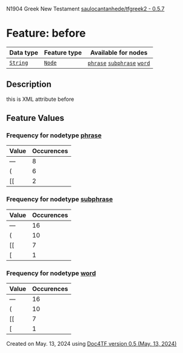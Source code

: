 N1904 Greek New Testament <a href="https://github.com/saulocantanhede/tfgreek2">saulocantanhede/tfgreek2 - 0.5.7</a>
# Feature: before
Data type|Feature type|Available for nodes
---|---|---
[`String`](featuresbydatatype.md#string)|[`Node`](featuresbytype.md#node)| [`phrase`](featuresbynodetype.md#phrase)  [`subphrase`](featuresbynodetype.md#subphrase)  [`word`](featuresbynodetype.md#word) 
## Description
this is XML attribute before
## Feature Values
### Frequency for nodetype [phrase](featuresbynodetype.md#phrase)
Value|Occurences
---|---
—|8
(|6
[[|2
### Frequency for nodetype [subphrase](featuresbynodetype.md#subphrase)
Value|Occurences
---|---
—|16
(|10
[[|7
[|1
### Frequency for nodetype [word](featuresbynodetype.md#word)
Value|Occurences
---|---
—|16
(|10
[[|7
[|1
 

Created on May. 13, 2024 using [Doc4TF version 0.5 (May. 13, 2024)](https://github.com/tonyjurg/Doc4TF/blob/main/CreateFeatureDoc.ipynb) 
